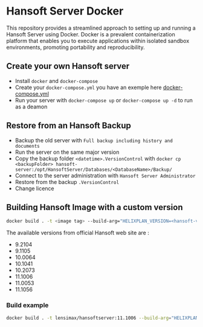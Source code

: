 
# Hansoft Server Docker

This repository provides a streamlined approach to setting up and running a Hansoft Server using Docker. Docker is a prevalent containerization platform that enables you to execute applications within isolated sandbox environments, promoting portability and reproducibility.

## Create your own Hansoft server

* Install `docker` and `docker-compose`
* Create your `docker-compose.yml` you have an exemple here [docker-compose.yml](docker-compose.yml)
* Run your server with `docker-compose up` or `docker-compose up -d` to run as a deamon

## Restore from an Hansoft Backup

* Backup the old server with `Full backup including history and documents`
* Run the server on the same major version
* Copy the backup folder `<datetime>.VersionControl` with `docker cp <backupFolder> hansoft-server:/opt/HansoftServer/Databases/<DatabaseName>/Backup/`
* Connect to the server administration with `Hansoft Server Administrator`
* Restore from the backup `.VersionControl`
* Change licence

## Building Hansoft Image with a custom version

```bash
docker build . -t <image tag> --build-arg="HELIXPLAN_VERSION=<hansoft-version>" --no-cache
```

The available versions from official Hansoft web site are :
- 9.2104
- 9.1105
- 10.0064
- 10.1041
- 10.2073
- 11.1006
- 11.0053
- 11.1056

### Build example

```bash
docker build . -t lensimax/hansoftserver:11.1006 --build-arg="HELIXPLAN_VERSION=11.1006" --no-cache
```
